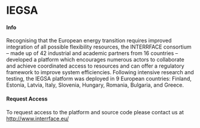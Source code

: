 # IEGSA

#### Info
Recognising that the European energy transition requires improved integration of all possible flexibility resources, the INTERRFACE consortium – made up of 42 industrial and academic partners from 16 countries – developed a platform which encourages numerous actors to collaborate and achieve coordinated access to resources and can offer a regulatory framework to improve system efficiencies. Following intensive research and testing, the IEGSA platform was deployed in 9 European countries: Finland, Estonia, Latvia, Italy, Slovenia, Hungary, Romania, Bulgaria, and Greece.

#### Request Access
To request access to the platform and source code please contact us at http://www.interrface.eu/
